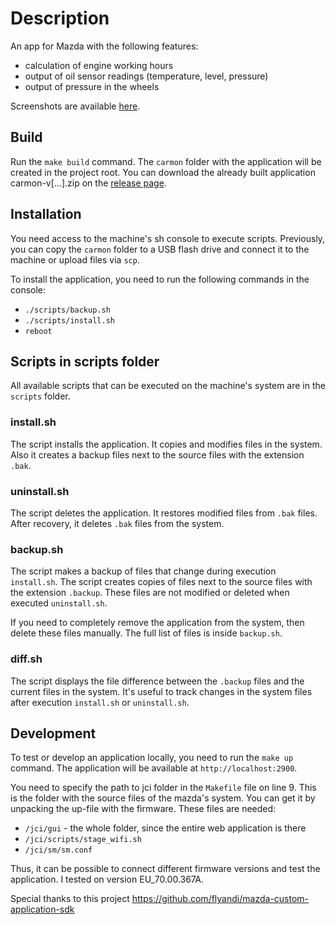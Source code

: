 # Description

An app for Mazda with the following features:
- calculation of engine working hours
- output of oil sensor readings (temperature, level, pressure)
- output of pressure in the wheels

Screenshots are available [here](/screenshots).

## Build

Run the `make build` command. The `carmon` folder with the application will be created in the project root. You can download the already built application carmon-v[...].zip on the [release page](https://github.com/sdv43/carmon/releases).

## Installation

You need access to the machine's sh console to execute scripts. Previously, you can copy the `carmon` folder to a USB flash drive and connect it to the machine or upload files via `scp`.

To install the application, you need to run the following commands in the console:
- `./scripts/backup.sh`
- `./scripts/install.sh`
- `reboot`

## Scripts in scripts folder

All available scripts that can be executed on the machine's system are in the `scripts` folder.

### install.sh

The script installs the application. It copies and modifies files in the system. Also it creates a backup files next to the source files with the extension `.bak`.

### uninstall.sh

The script deletes the application. It restores modified files from `.bak` files. After recovery, it deletes `.bak` files from the system.

### backup.sh

The script makes a backup of files that change during execution `install.sh`. The script creates copies of files next to the source files with the extension `.backup`. These files are not modified or deleted when executed `uninstall.sh`.

If you need to completely remove the application from the system, then delete these files manually. The full list of files is inside `backup.sh`.

### diff.sh

The script displays the file difference between the `.backup` files and the current files in the system. It's useful to track changes in the system files after execution `install.sh` or `uninstall.sh`.

## Development

To test or develop an application locally, you need to run the `make up` command. The application will be available at `http://localhost:2900`.

You need to specify the path to jci folder in the `Makefile` file on line 9. This is the folder with the source files of the mazda's system. You can get it by unpacking the up-file with the firmware. These files are needed:
- `/jci/gui` - the whole folder, since the entire web application is there
- `/jci/scripts/stage_wifi.sh`
- `/jci/sm/sm.conf`

Thus, it can be possible to connect different firmware versions and test the application. I tested on version EU_70.00.367A.

Special thanks to this project https://github.com/flyandi/mazda-custom-application-sdk